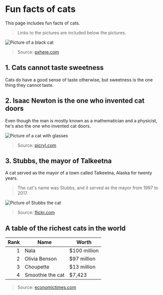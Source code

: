 # **Fun facts of cats**
This page includes fun facts of cats.

> Links to the pictures are included below the pictures.

![Picture of a black cat](https://c.pxhere.com/photos/66/6d/cat_animal_pet_eyes_animal_world_cat's_eyes_cat_face_mammal-1234967.jpg!d)

> Source: [pxhere.com](https://pxhere.com/en/photo/1234967)

## 1. Cats cannot taste sweetness

Cats do have a good sense of taste otherwise, but sweetness is the one thing they cannot taste.

## 2. Isaac Newton is the one who invented cat doors

Even though the man is mostly known as a mathematician and a physicist, he's also the one who invented cat doors. 

![Picture of a cat with glasses](https://cdn12.picryl.com/photo/2016/12/31/cat-with-glasses-cat-crafty-cat-animals-4a9b72-1024.jpg)

> Source: [picryl.com](https://picryl.com/media/cat-with-glasses-cat-crafty-cat-animals-4a9b72)

## 3. Stubbs, the mayor of Talkeetna

A cat served as the mayor of a town called Talkeetna, Alaska for twenty years. 

> The cat's name was Stubbs, and it served as the mayor from 1997 to 2017.

![Picture of Stubbs the cat](https://upload.wikimedia.org/wikipedia/commons/e/ed/Mayor_Stubbs.jpg)

> Source: [flickr.com](https://www.flickr.com/photos/queen_of_subtle/186866983)

## A table of the richest cats in the world

| Rank | Name | Worth |
|-----:|------|-------|
|     1| Nala | $100 million |
|     2| Olivia Benson| $97 million |
|     3| Choupette | $13 million |
|     4| Smoothie the cat | $7,423 |

> Source: [economictimes.com](https://economictimes.indiatimes.com/industry/miscellaneous/here-are-the-richest-cats-in-the-world-in-2023/smoothie-the-cat/slideshow/102613319.cms)
